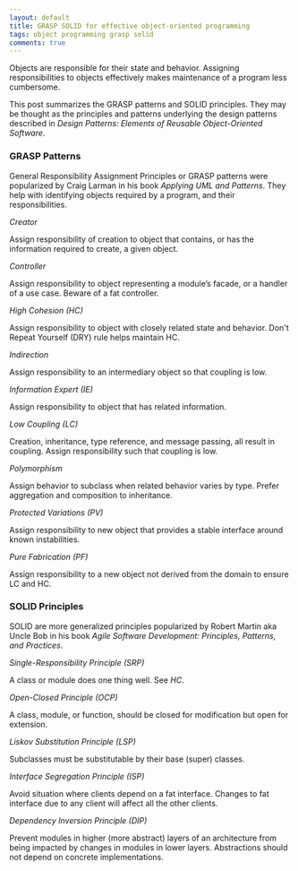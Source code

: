 ```yaml
---
layout: default
title: GRASP SOLID for effective object-oriented programming
tags: object programming grasp solid
comments: true
---
```


Objects are responsible for their state and behavior. Assigning responsibilities to objects effectively makes maintenance of a program less cumbersome.

This post summarizes the GRASP patterns and SOLID principles. They may be thought as the principles and patterns underlying the design patterns described in _Design Patterns: Elements of Reusable Object-Oriented Software_.

### GRASP Patterns

General Responsibility Assignment Principles or GRASP patterns were popularized by Craig Larman in his book _Applying UML and Patterns_. They help with identifying objects required by a program, and their responsibilities.

_Creator_

Assign responsibility of creation to object that contains, or has the information required to create, a given object.

_Controller_

Assign responsibility to object representing a module’s facade, or a handler of a use case. Beware of a fat controller.

_High Cohesion (HC)_

Assign responsibility to object with closely related state and behavior. Don't Repeat Yourself (DRY) rule helps maintain HC.

_Indirection_

Assign responsibility to an intermediary object so that coupling is low.

_Information Expert (IE)_

Assign responsibility to object that has related information.

_Low Coupling (LC)_

Creation, inheritance, type reference, and message passing, all result in coupling. Assign responsibility such that coupling is low.

_Polymorphism_

Assign behavior to subclass when related behavior varies by type. Prefer aggregation and composition to inheritance.

_Protected Variations (PV)_

Assign responsibility to new object that provides a stable interface around known instabilities.

_Pure Fabrication (PF)_

Assign responsibility to a new object not derived from the domain to ensure LC and HC.

### SOLID Principles

SOLID are more generalized principles popularized by Robert Martin aka Uncle Bob in his book _Agile Software Development: Principles, Patterns, and Practices_.

_Single-Responsibility Principle (SRP)_

A class or module does one thing well. See _HC_.

_Open-Closed Principle (OCP)_

A class, module, or function, should be closed for modification but open for extension.

_Liskov Substitution Principle (LSP)_

Subclasses must be substitutable by their base (super) classes.

_Interface Segregation Principle (ISP)_

Avoid situation where clients depend on a fat interface. Changes to fat interface due to any client will affect all the other clients.

_Dependency Inversion Principle (DIP)_

Prevent modules in higher (more abstract) layers of an architecture from being impacted by changes in modules in lower layers. Abstractions should not depend on concrete implementations.